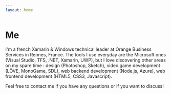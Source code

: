 ```yaml
---
layout: home
---
```

# Me

 I'm a french Xamarin & Windows technical leader at Orange Business Services in Rennes, France. The tools I use everyday are the Microsoft ones (Visual Studio, TFS, .NET, Xamarin, UWP), but I love discovering other areas on my spare time : design (Photoshop, Sketch), video game development (LÖVE, MonoGame, SDL), web backend development (Node.js, Azure), web frontend development (HTML5, CSS3, Javascript).

Feel free to contact me if you have any questions or if you want to discuss!